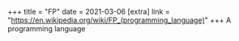 +++
title = "FP"
date = 2021-03-06
[extra]
link = "https://en.wikipedia.org/wiki/FP_(programming_language)"
+++
A programming language

